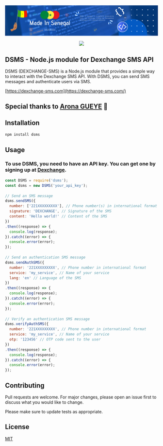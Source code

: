 ![COVER](https://github.com/GalsenDev221/made.in.senegal/blob/master/assets/cover.png)

<p align="center">
<a href="https://github.com/GalsenDev221/made.in.senegal"><img src="https://github.com/GalsenDev221/made.in.senegal/blob/master/assets/badge.svg"></a>
</p>

## DSMS - Node.js module for Dexchange SMS API


DSMS (DEXCHANGE-SMS) is a Node.js module that provides a simple way to interact with the Dexchange SMS API. With DSMS, you can send SMS messages and authenticate users via SMS.

[https://dexchange-sms.com](https://dexchange-sms.com/)

## Special thanks to [Arona GUEYE](https://github.com/arona504)  🚀

## Installation

```bash
npm install dsms
```

## Usage

### To use DSMS, you need to have an API key. You can get one by signing up at [Dexchange](https://dexchange-sms.com/auth/signup).

```javascript
const DSMS = require('dsms');
const dsms = new DSMS('your_api_key');

// Send an SMS message
dsms.sendSMS({
  number: ['221XXXXXXXXX'], // Phone number(s) in international format
  signature: 'DEXCHANGE', // Signature of the SMS
  content: 'Hello world!' // Content of the SMS
})
.then((response) => {
  console.log(response);
}).catch((error) => {
  console.error(error);
});

// Send an authentication SMS message
dsms.sendAuthSMS({
  number: '221XXXXXXXXX', // Phone number in international format
  service: 'my_service', // Name of your service
  lang: 'en' // Language of the SMS
})
.then((response) => {
  console.log(response);
}).catch((error) => {
  console.error(error);
});

// Verify an authentication SMS message
dsms.verifyAuthSMS({
  number: '221XXXXXXXXX', // Phone number in international format
  service: 'my_service', // Name of your service
  otp: '123456' // OTP code sent to the user
})
.then((response) => {
  console.log(response);
}).catch((error) => {
  console.error(error);
});

```

## Contributing

Pull requests are welcome. For major changes, please open an issue first
to discuss what you would like to change.

Please make sure to update tests as appropriate.



## License

[MIT](https://choosealicense.com/licenses/mit/)
